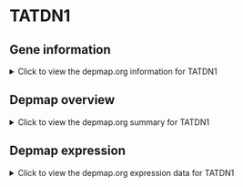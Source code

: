 <h1>TATDN1</h1>

<h2>Gene information</h2>
<details>
  <summary>Click to view the depmap.org information for TATDN1</summary>
  <iframe src="https://depmap.org/portal/gene/TATDN1?tab=about" style="border:none;width:100%;height:800px"></iframe>
</details>

<h2>Depmap overview</h2>
<details>
  <summary>Click to view the depmap.org summary for TATDN1</summary>
  <iframe src="https://depmap.org/portal/gene/TATDN1?tab=overview" style="border:none;width:100%;height:800px"></iframe>
</details>

<h2>Depmap expression</h2>
<details>
  <summary>Click to view the depmap.org expression data for TATDN1</summary>
  <iframe src="https://depmap.org/portal/gene/TATDN1?tab=characterization" style="border:none;width:100%;height:800px"></iframe>
</details>


<!--
<h2>Reactome Pathway diagram</h2>
PNAME
-->


